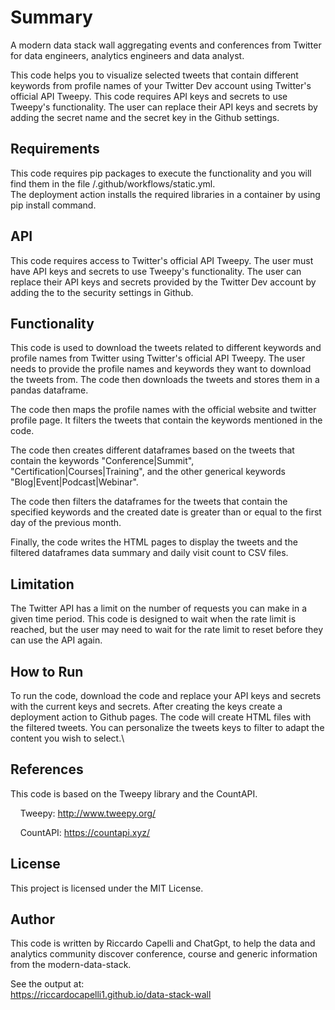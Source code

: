 # Summary
A modern data stack wall aggregating events and conferences from Twitter for data engineers, analytics engineers and data analyst.

This code helps you to visualize selected tweets that contain different keywords from profile names of your Twitter Dev account using Twitter's official API Tweepy. This code requires API keys and secrets to use Tweepy's functionality. The user can replace their API keys and secrets by adding the secret name and the secret key in the Github settings.

## Requirements
This code requires pip packages to execute the functionality and you will find them in the file /.github/workflows/static.yml.\
The deployment action installs the required libraries in a container by using pip install command.

## API
This code requires access to Twitter's official API Tweepy. The user must have API keys and secrets to use Tweepy's functionality. The user can replace their API keys and secrets provided by the Twitter Dev account by adding the to the security settings in Github.

## Functionality
This code is used to download the tweets related to different keywords and profile names from Twitter using Twitter's official API Tweepy. The user needs to provide the profile names and keywords they want to download the tweets from. The code then downloads the tweets and stores them in a pandas dataframe.

The code then maps the profile names with the official website and twitter profile page. It filters the tweets that contain the keywords mentioned in the code.

The code then creates different dataframes based on the tweets that contain the keywords "Conference|Summit", "Certification|Courses|Training", and the other generical keywords "Blog|Event|Podcast|Webinar".

The code then filters the dataframes for the tweets that contain the specified keywords and the created date is greater than or equal to the first day of the previous month.

Finally, the code writes the HTML pages to display the tweets and the filtered dataframes data summary and daily visit count to CSV files.

## Limitation
The Twitter API has a limit on the number of requests you can make in a given time period. This code is designed to wait when the rate limit is reached, but the user may need to wait for the rate limit to reset before they can use the API again.

## How to Run
To run the code, download the code and replace your API keys and secrets with the current keys and secrets. After creating the keys create a deployment action to Github pages. The code will create HTML files with the filtered tweets. You can personalize the tweets keys to filter to adapt the content you wish to select.\

## References
This code is based on the Tweepy library and the CountAPI.

    Tweepy: http://www.tweepy.org/

    CountAPI: https://countapi.xyz/

## License
This project is licensed under the MIT License.

## Author
This code is written by Riccardo Capelli and ChatGpt, to help the data and analytics community discover conference, course and generic information from the modern-data-stack.

See the output at:\
https://riccardocapelli1.github.io/data-stack-wall
